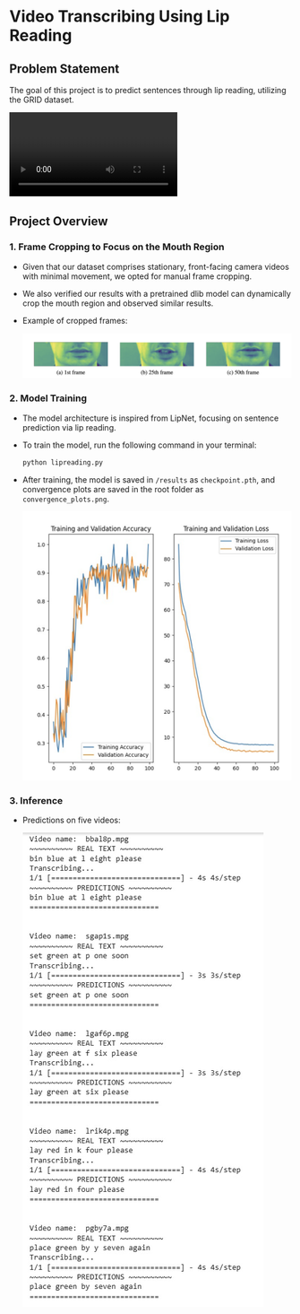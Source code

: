 # Video Transcribing Using Lip Reading

## Problem Statement

The goal of this project is to predict sentences through lip reading, utilizing the GRID dataset.

![Demo](images/demo.mp4)

## Project Overview

### 1. Frame Cropping to Focus on the Mouth Region

- Given that our dataset comprises stationary, front-facing camera videos with minimal movement, we opted for manual frame cropping.
- We also verified our results with a pretrained dlib model can dynamically crop the mouth region and observed similar results.
- Example of cropped frames:

    ![Cropped Frames](images/cropped_frames.png)

### 2. Model Training

- The model architecture is inspired from LipNet, focusing on sentence prediction via lip reading.
- To train the model, run the following command in your terminal:

    ```bash
    python lipreading.py
    ```

- After training, the model is saved in `/results` as `checkpoint.pth`, and convergence plots are saved in the root folder as `convergence_plots.png`.

    ![Convergence Plot](images/convergence_plot.png)

### 3. Inference

- Predictions on five videos:

  ![Prediction 1](images/predictions.png)
